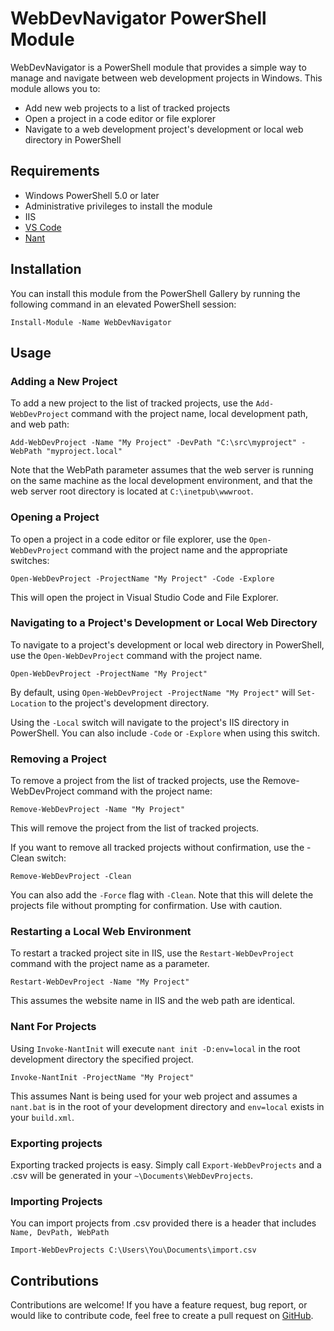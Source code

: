 WebDevNavigator PowerShell Module
=================================

WebDevNavigator is a PowerShell module that provides a simple way to manage and navigate between web development projects in Windows. This module allows you to:

-   Add new web projects to a list of tracked projects
-   Open a project in a code editor or file explorer
-   Navigate to a web development project's development or local web directory in PowerShell

Requirements
------------

-   Windows PowerShell 5.0 or later
-   Administrative privileges to install the module
-   IIS
-   [VS Code](https://code.visualstudio.com/)
-   [Nant](https://nant.sourceforge.net/)

Installation
------------

You can install this module from the PowerShell Gallery by running the following command in an elevated PowerShell session:

```
Install-Module -Name WebDevNavigator
```

Usage
-----

### Adding a New Project

To add a new project to the list of tracked projects, use the `Add-WebDevProject` command with the project name, local development path, and web path:

```
Add-WebDevProject -Name "My Project" -DevPath "C:\src\myproject" -WebPath "myproject.local"
```

Note that the WebPath parameter assumes that the web server is running on the same machine as the local development environment, and that the web server root directory is located at `C:\inetpub\wwwroot`.

### Opening a Project

To open a project in a code editor or file explorer, use the `Open-WebDevProject` command with the project name and the appropriate switches:

```
Open-WebDevProject -ProjectName "My Project" -Code -Explore
```

This will open the project in Visual Studio Code and File Explorer.

### Navigating to a Project's Development or Local Web Directory

To navigate to a project's development or local web directory in PowerShell, use the `Open-WebDevProject` command with the project name.

```
Open-WebDevProject -ProjectName "My Project"
```

By default, using `Open-WebDevProject -ProjectName "My Project"` will `Set-Location` to the project's development directory.

Using the `-Local` switch will navigate to the project's IIS directory in PowerShell. You can also include `-Code` or `-Explore` when using this switch. 

### Removing a Project
To remove a project from the list of tracked projects, use the Remove-WebDevProject command with the project name:

```
Remove-WebDevProject -Name "My Project"
```

This will remove the project from the list of tracked projects.

If you want to remove all tracked projects without confirmation, use the -Clean switch:

```
Remove-WebDevProject -Clean
```

You can also add the `-Force` flag with `-Clean`. Note that this will delete the projects file without prompting for confirmation. Use with caution.

### Restarting a Local Web Environment

To restart a tracked project site in IIS, use the `Restart-WebDevProject` command with the project name as a parameter.

```
Restart-WebDevProject -Name "My Project"
```

This assumes the website name in IIS and the web path are identical.

### Nant For Projects

Using `Invoke-NantInit` will execute `nant init -D:env=local` in the root development directory the specified project.

```
Invoke-NantInit -ProjectName "My Project"
```

This assumes Nant is being used for your web project and assumes a `nant.bat` is in the root of your development directory and `env=local` exists in your `build.xml`. 

### Exporting projects

Exporting tracked projects is easy. Simply call `Export-WebDevProjects` and a .csv will be generated in your `~\Documents\WebDevProjects`.

### Importing Projects

You can import projects from .csv provided there is a header that includes `Name, DevPath, WebPath`

```
Import-WebDevProjects C:\Users\You\Documents\import.csv
```



Contributions
-------------
Contributions are welcome! If you have a feature request, bug report, or would like to contribute code, feel free to create a pull request on [GitHub](https://github.com/bunchoftrees/WebDevNavigator).
